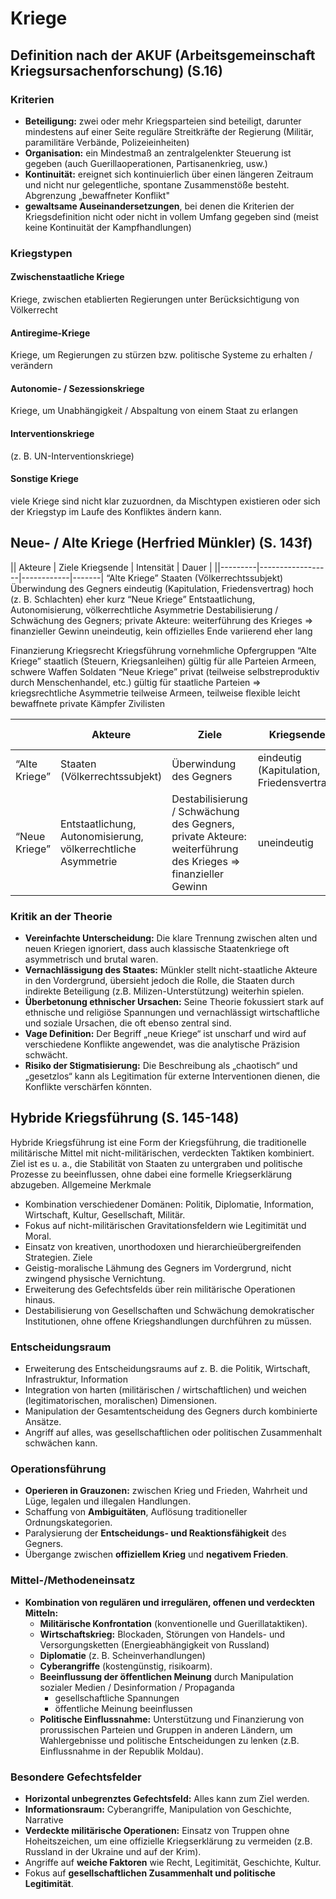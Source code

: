 # Kriege

## Definition nach der AKUF (Arbeitsgemeinschaft Kriegsursachenforschung) (S.16)

### Kriterien

- **Beteiligung:** zwei oder mehr Kriegsparteien sind beteiligt, darunter mindestens auf einer Seite reguläre Streitkräfte der Regierung (Militär, paramilitäre Verbände, Polizeieinheiten)
- **Organisation:** ein Mindestmaß an zentralgelenkter Steuerung ist gegeben (auch Guerillaoperationen, Partisanenkrieg, usw.)
- **Kontinuität:** ereignet sich kontinuierlich über einen längeren Zeitraum und nicht nur gelegentliche, spontane Zusammenstöße besteht.
  Abgrenzung „bewaffneter Konflikt"
- **gewaltsame Auseinandersetzungen**, bei denen die Kriterien der Kriegsdefinition nicht oder nicht in vollem Umfang gegeben sind (meist keine Kontinuität der Kampfhandlungen)

### Kriegstypen

#### Zwischenstaatliche Kriege

Kriege, zwischen etablierten Regierungen unter Berücksichtigung von Völkerrecht

#### Antiregime-Kriege

Kriege, um Regierungen zu stürzen bzw. politische Systeme zu erhalten / verändern

#### Autonomie- / Sezessionskriege

Kriege, um Unabhängigkeit / Abspaltung von einem Staat zu erlangen

#### Interventionskriege

(z. B. UN-Interventionskriege)

#### Sonstige Kriege

viele Kriege sind nicht klar zuzuordnen, da Mischtypen existieren oder sich der Kriegstyp im Laufe des Konfliktes ändern kann.

## Neue- / Alte Kriege (Herfried Münkler) (S. 143f)

|| Akteure | Ziele Kriegsende | Intensität | Dauer |
||---------|------------------|------------|-------|
“Alte Kriege” Staaten (Völkerrechtssubjekt) Überwindung des Gegners eindeutig (Kapitulation, Friedensvertrag) hoch (z. B. Schlachten) eher kurz
“Neue Kriege” Entstaatlichung, Autonomisierung, völkerrechtliche Asymmetrie Destabilisierung / Schwächung des Gegners; private Akteure: weiterführung des Krieges => finanzieller Gewinn uneindeutig, kein offizielles Ende variierend eher lang

Finanzierung Kriegsrecht Kriegsführung vornehmliche Opfergruppen
“Alte Kriege” staatlich (Steuern, Kriegsanleihen) gültig für alle Parteien Armeen, schwere Waffen Soldaten
“Neue Kriege” privat (teilweise selbstreproduktiv durch Menschenhandel, etc.) gültig für staatliche Parteien => kriegsrechtliche Asymmetrie teilweise Armeen, teilweise flexible leicht bewaffnete private Kämpfer Zivilisten

|               | Akteure                                                       | Ziele                                                                                                        | Kriegsende                                | Intensität              | Dauer     | Finanzierung                                                    | Kriegsrecht                                                   | Kriegsführung                                                          | vornehmliche Opfergruppen |
| ------------- | ------------------------------------------------------------- | ------------------------------------------------------------------------------------------------------------ | ----------------------------------------- | ----------------------- | --------- | --------------------------------------------------------------- | ------------------------------------------------------------- | ---------------------------------------------------------------------- | ------------------------- |
| “Alte Kriege” | Staaten (Völkerrechtssubjekt)                                 | Überwindung des Gegners                                                                                      | eindeutig (Kapitulation, Friedensvertrag) | hoch (z. B. Schlachten) | eher kurz | staatlich (Steuern, Kriegsanleihen)                             | gültig für alle Parteien                                      | Armeen, schwere Waffen                                                 | Soldaten                  |
| “Neue Kriege” | Entstaatlichung, Autonomisierung, völkerrechtliche Asymmetrie | Destabilisierung / Schwächung des Gegners, private Akteure: weiterführung des Krieges => finanzieller Gewinn | uneindeutig                               | variierend, eher gering | eher lang | privat (teilweise selbstreproduktiv durch Menschenhandel, etc.) | gültig für staatliche Parteien => kriegsrechtliche Asymmetrie | teilweise Armeen, teilweise flexible leicht bewaffnete private Kämpfer | Zivilisten                |

### Kritik an der Theorie

- **Vereinfachte Unterscheidung:** Die klare Trennung zwischen alten und neuen Kriegen ignoriert, dass auch klassische Staatenkriege oft asymmetrisch und brutal waren.
- **Vernachlässigung des Staates:** Münkler stellt nicht-staatliche Akteure in den Vordergrund, übersieht jedoch die Rolle, die Staaten durch indirekte Beteiligung (z.B. Milizen-Unterstützung) weiterhin spielen.
- **Überbetonung ethnischer Ursachen:** Seine Theorie fokussiert stark auf ethnische und religiöse Spannungen und vernachlässigt wirtschaftliche und soziale Ursachen, die oft ebenso zentral sind.
- **Vage Definition:** Der Begriff „neue Kriege“ ist unscharf und wird auf verschiedene Konflikte angewendet, was die analytische Präzision schwächt.
- **Risiko der Stigmatisierung:** Die Beschreibung als „chaotisch“ und „gesetzlos“ kann als Legitimation für externe Interventionen dienen, die Konflikte verschärfen könnten.

## Hybride Kriegsführung (S. 145-148)

Hybride Kriegsführung ist eine Form der Kriegsführung, die traditionelle militärische Mittel mit nicht-militärischen, verdeckten Taktiken kombiniert. Ziel ist es u. a., die Stabilität von Staaten zu untergraben und politische Prozesse zu beeinflussen, ohne dabei eine formelle Kriegserklärung abzugeben.
Allgemeine Merkmale

- Kombination verschiedener Domänen: Politik, Diplomatie, Information, Wirtschaft, Kultur, Gesellschaft, Militär.
- Fokus auf nicht-militärischen Gravitationsfeldern wie Legitimität und Moral.
- Einsatz von kreativen, unorthodoxen und hierarchieübergreifenden Strategien.
  Ziele
- Geistig-moralische Lähmung des Gegners im Vordergrund, nicht zwingend physische Vernichtung.
- Erweiterung des Gefechtsfelds über rein militärische Operationen hinaus.
- Destabilisierung von Gesellschaften und Schwächung demokratischer Institutionen, ohne offene Kriegshandlungen durchführen zu müssen.

### Entscheidungsraum

- Erweiterung des Entscheidungsraums auf z. B. die Politik, Wirtschaft, Infrastruktur, Information
- Integration von harten (militärischen / wirtschaftlichen) und weichen (legitimatorischen, moralischen) Dimensionen.
- Manipulation der Gesamtentscheidung des Gegners durch kombinierte Ansätze.
- Angriff auf alles, was gesellschaftlichen oder politischen Zusammenhalt schwächen kann.

### Operationsführung

- **Operieren in Grauzonen:** zwischen Krieg und Frieden, Wahrheit und Lüge, legalen und illegalen Handlungen.
- Schaffung von **Ambiguitäten**, Auflösung traditioneller Ordnungskategorien.
- Paralysierung der **Entscheidungs- und Reaktionsfähigkeit** des Gegners.
- Übergange zwischen **offiziellem Krieg** und **negativem Frieden**.

### Mittel-/Methodeneinsatz

- **Kombination von regulären und irregulären, offenen und verdeckten Mitteln:**
  - **Militärische Konfrontation** (konventionelle und Guerillataktiken).
  - **Wirtschaftskrieg:** Blockaden, Störungen von Handels- und Versorgungsketten (Energieabhängigkeit von Russland)
  - **Diplomatie** (z. B. Scheinverhandlungen)
  - **Cyberangriffe** (kostengünstig, risikoarm).
  - **Beeinflussung der öffentlichen Meinung** durch Manipulation sozialer Medien / Desinformation / Propaganda
    - gesellschaftliche Spannungen
    - öffentliche Meinung beeinflussen
  - **Politische Einflussnahme:** Unterstützung und Finanzierung von prorussischen Parteien und Gruppen in anderen Ländern, um Wahlergebnisse und politische Entscheidungen zu lenken (z.B. Einflussnahme in der Republik Moldau).

### Besondere Gefechtsfelder

- **Horizontal unbegrenztes Gefechtsfeld:** Alles kann zum Ziel werden.
- **Informationsraum:** Cyberangriffe, Manipulation von Geschichte, Narrative
- **Verdeckte militärische Operationen:** Einsatz von Truppen ohne Hoheitszeichen, um eine offizielle Kriegserklärung zu vermeiden (z.B. Russland in der Ukraine und auf der Krim).
- Angriffe auf **weiche Faktoren** wie Recht, Legitimität, Geschichte, Kultur.
- Fokus auf **gesellschaftlichen Zusammenhalt und politische Legitimität**.
